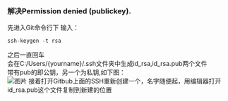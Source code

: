 ### 解决Permission denied (publickey).
先进入Git命令行下
输入：
```
ssh-keygen -t rsa
```
之后一直回车
<br>
会在C:/Users/{yourname}/.ssh文件夹中生成id_rsa,id_rsa.pub两个文件
<br>
带有pub的即公钥，另一个为私钥,如下图：
<br>
![图片](https://github.com/Bihanghang/Test/tree/master/MarkDownPictures/Capture.PNG)
接着打开Gitbub上面的SSH重新创建一个，名字随便起，用编辑器打开id_rsa.pub这个文件复制到新建的位置

